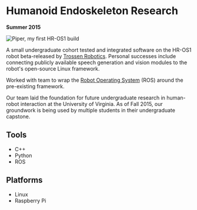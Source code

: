 # Humanoid Endoskeleton Research

**Summer 2015**

![Piper, my first HR-OS1 build](../master/Piper-and-Me.jpg)

A small undergraduate cohort tested and integrated software on the HR-OS1 robot beta-released by [Trossen Robotics](http://www.trossenrobotics.com/HR-OS1).  Personal successes include connecting publicly available speech generation and vision modules to the robot's open-source Linux framework.

Worked with team to wrap the [Robot Operating System](http://www.ros.org/) (ROS) around the pre-existing framework.

Our team laid the foundation for future undergraduate research in human-robot interaction at the University of Virginia.  As of Fall 2015, our groundwork is being used by multiple students in their undergraduate capstone.

## Tools
* C++
* Python
* ROS

## Platforms
* Linux
* Raspberry Pi
